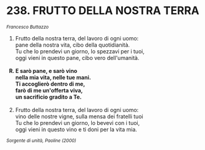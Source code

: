 # 238. FRUTTO DELLA NOSTRA TERRA

<sub><i>Francesco Buttazzo</i></sub>
<ol>
	<li>Frutto della nostra terra, del lavoro di ogni uomo:<br>
		pane della nostra vita, cibo della quotidianità.<br>
		Tu che lo prendevi un giorno, lo spezzavi per i tuoi,<br>
		oggi vieni in questo pane, cibo vero dell'umanità.</li><br>
	<b><li type="A" value="18">E sarò pane, e sarò vino<br>
		nella mia vita, nelle tue mani.<br>
		Ti accoglierò dentro di me,<br>
		farò di me un'offerta viva,<br>
		un sacrificio gradito a Te.</li></b><br>
	<li value="2">Frutto della nostra terra, del lavoro di ogni uomo:<br>
		vino delle nostre vigne, sulla mensa dei fratelli tuoi<br>
		Tu che lo prendevi un giorno, lo bevevi con i tuoi,<br>
		oggi vieni in questo vino e ti doni per la vita mia.</li>
</ol>
<sub><i>Sorgente di unità, Paoline (2000)</i></sub>
